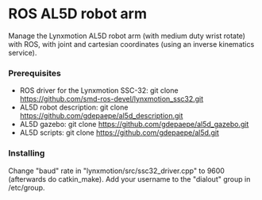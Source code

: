 # ROS AL5D robot arm

Manage the Lynxmotion AL5D robot arm (with medium duty wrist rotate) with ROS, with joint and cartesian coordinates (using an inverse kinematics service).


### Prerequisites

* ROS driver for the Lynxmotion SSC-32: git clone https://github.com/smd-ros-devel/lynxmotion_ssc32.git
* AL5D robot description: git clone https://github.com/gdepaepe/al5d_description.git
* AL5D gazebo: git clone https://github.com/gdepaepe/al5d_gazebo.git
* AL5D scripts: git clone https://github.com/gdepaepe/al5d.git


### Installing

Change "baud" rate in "lynxmotion/src/ssc32_driver.cpp" to 9600 (afterwards do catkin_make). Add your username to the "dialout" group in /etc/group.





